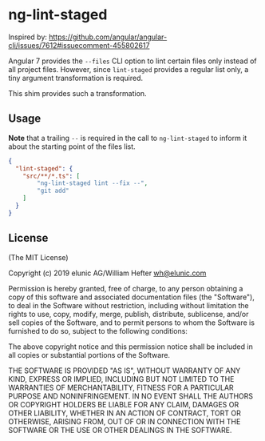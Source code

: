 # ng-lint-staged

Inspired by: https://github.com/angular/angular-cli/issues/7612#issuecomment-455802617

Angular 7 provides the `--files` CLI option to lint certain files only instead of all project files.
However, since `lint-staged` provides a regular list only, a tiny argument transformation is required.

This shim provides such a transformation.


## Usage

**Note** that a trailing `--` is required in the call to `ng-lint-staged` to inform it about the starting point of
the files list.

```json
{
  "lint-staged": {
    "src/**/*.ts": [
        "ng-lint-staged lint --fix --",
        "git add"
    ]
  }
}
```


## License

(The MIT License)

Copyright (c) 2019 elunic AG/William Hefter <wh@elunic.com>

Permission is hereby granted, free of charge, to any person obtaining a copy
of this software and associated documentation files (the "Software"), to deal
in the Software without restriction, including without limitation the rights
to use, copy, modify, merge, publish, distribute, sublicense, and/or sell
copies of the Software, and to permit persons to whom the Software is
furnished to do so, subject to the following conditions:

The above copyright notice and this permission notice shall be included in all
copies or substantial portions of the Software.

THE SOFTWARE IS PROVIDED "AS IS", WITHOUT WARRANTY OF ANY KIND, EXPRESS OR
IMPLIED, INCLUDING BUT NOT LIMITED TO THE WARRANTIES OF MERCHANTABILITY,
FITNESS FOR A PARTICULAR PURPOSE AND NONINFRINGEMENT. IN NO EVENT SHALL THE
AUTHORS OR COPYRIGHT HOLDERS BE LIABLE FOR ANY CLAIM, DAMAGES OR OTHER
LIABILITY, WHETHER IN AN ACTION OF CONTRACT, TORT OR OTHERWISE, ARISING FROM,
OUT OF OR IN CONNECTION WITH THE SOFTWARE OR THE USE OR OTHER DEALINGS IN THE
SOFTWARE.
